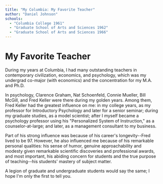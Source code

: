 ```yaml
---
title: "My Columbia: My Favorite Teacher"
author: "Daniel Johnson"
schools:
  - "Columbia College 1961"
  - "Graduate School of Arts and Sciences 1962"
  - "Graduate School of Arts and Sciences 1966"
---
```


# My Favorite Teacher

During my years at Columbia, I had many outstanding teachers in contemporary civilization, economics, and psychology, which was my undergrad co-major (with economics) and the concentration for my M.A. and Ph.D.

In psychology, Clarence Graham, Nat Schoenfeld, Connie Mueller, Bill McGill, and Fred Keller were there during my golden years. Among them, Fred Keller had the greatest influence on me: in my college years, as my professor for Introductory Psychology and later for a senior seminar; during my graduate studies, as a model scientist;  after I myself became a psychology professor using his "Personalized System of Instruction," as a counselor-at-large; and later, as a management consultant to my business.

Part of his strong influence was because of his career's longevity--Fred lived to be 97. However, he also influenced me because of his remarkable personal qualities: his sense of humor, genuine approachability and modesty given remarkable scientific discoveries and professional awards, and most important, his abiding concern for students and the true purpose of teaching--his students' mastery of subject matter.

A legion of graduate and undergraduate students would say the same; I hope I'm only the first to tell you.
